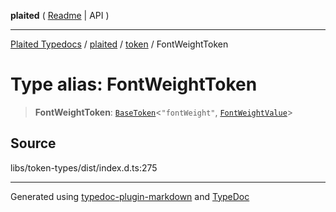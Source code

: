 **plaited** ( [Readme](../../README.md) \| API )

***

[Plaited Typedocs](../../../modules.md) / [plaited](../../modules.md) / [token](../README.md) / FontWeightToken

# Type alias: FontWeightToken

> **FontWeightToken**: [`BaseToken`](BaseToken.md)\<`"fontWeight"`, [`FontWeightValue`](FontWeightValue.md)\>

## Source

libs/token-types/dist/index.d.ts:275

***

Generated using [typedoc-plugin-markdown](https://www.npmjs.com/package/typedoc-plugin-markdown) and [TypeDoc](https://typedoc.org/)

